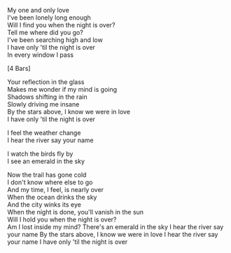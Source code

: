 My one and only love  
I've been lonely long enough  
Will I find you when the night is over?  
Tell me where did you go?  
I've been searching high and low  
I have only 'til the night is over  
In every window I pass  

[4 Bars]

Your reflection in the glass  
Makes me wonder if my mind is going  
Shadows shifting in the rain  
Slowly driving me insane  
By the stars above, I know we were in love  
I have only 'til the night is over  

I feel the weather change  
I hear the river say your name 

 I watch the birds fly by  
 I see an emerald in the sky  

Now the trail has gone cold  
I don't know where else to go  
And my time, I feel, is nearly over  
When the ocean drinks the sky  
And the city winks its eye  
When the night is done, you'll vanish in the sun  
Will I hold you when the night is over?  
Am I lost inside my mind?  There's an emerald in the sky  I hear the river say your name  By the stars above, I know we were in love  I hear the river say your name  I have only 'til the night is over
<!--stackedit_data:
eyJoaXN0b3J5IjpbLTE1NjcxODA0MzJdfQ==
-->